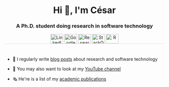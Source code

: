 <h1 align="center">Hi 👋, I'm César</h1>
<h3 align="center">A Ph.D. student doing research in software technology</h3>
<p align="center" style="border-bottom: 1px solid; border-bottom-color: #D8DEE4;>
<a href="https://linkedin.com/in/cesarsotovalero" target="blank"><img align="center" src="https://cdn.jsdelivr.net/npm/simple-icons@3.0.1/icons/linkedin.svg" alt="LinkedIn" height="30" width="40" /></a>
<a href="https://scholar.google.es/citations?user=jNBoowwAAAAJ&hl=en" target="blank"><img align="center" src="https://cdn.jsdelivr.net/npm/simple-icons@3.0.1/icons/googlescholar.svg" alt="GoogleSchoolar" height="30" width="40" /></a>
<a href="https://www.researchgate.net/profile/Cesar_Soto-Valero" target="blank"><img align="center" src="https://cdn.jsdelivr.net/npm/simple-icons@3.0.1/icons/researchgate.svg" alt="ResearchGate" height="30" width="40" /></a>
<a href="https://stackoverflow.com/users/10480869/cesarsotovalero" target="blank"><img align="center" src="https://cdn.jsdelivr.net/npm/simple-icons@3.0.1/icons/stackoverflow.svg" alt="StackOverflow" height="30" width="40" /></a>
<a href="http://feeds.feedburner.com/cesarsotovalero" target="blank"><img align="center" src="https://cdn.jsdelivr.net/npm/simple-icons@3.0.1/icons/rss.svg" alt="R" height="30" width="40" /></a>
<p>

<h1></h1>
  
- 📝 I regularly write [blog posts](https://www.cesarsotovalero.net/blog) about research and software technology
  
- 🎥 You may also want to look at my [YouTube channel](https://www.youtube.com/channel/UCR4rI98w6-MqYoCS6jR9LGg)

- 🗞 He're is a list of my [academic publications](https://www.cesarsotovalero.net/publications)
